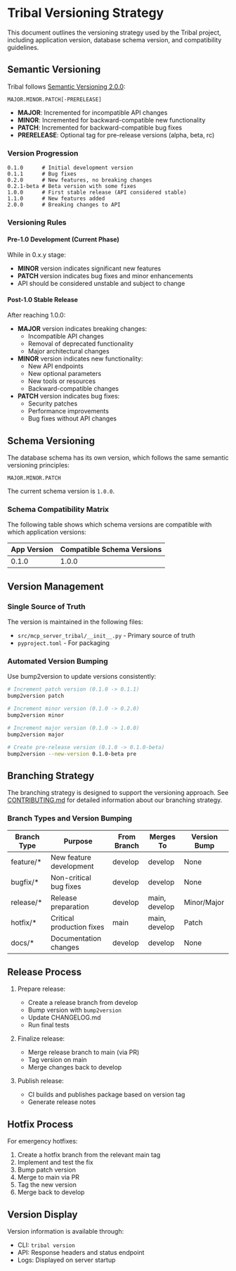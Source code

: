 # Tribal Versioning Strategy

This document outlines the versioning strategy used by the Tribal project, including application version, database schema version, and compatibility guidelines.

## Semantic Versioning

Tribal follows [Semantic Versioning 2.0.0](https://semver.org/):

```
MAJOR.MINOR.PATCH[-PRERELEASE]
```

- **MAJOR**: Incremented for incompatible API changes
- **MINOR**: Incremented for backward-compatible new functionality
- **PATCH**: Incremented for backward-compatible bug fixes
- **PRERELEASE**: Optional tag for pre-release versions (alpha, beta, rc)

### Version Progression

```
0.1.0      # Initial development version
0.1.1      # Bug fixes
0.2.0      # New features, no breaking changes
0.2.1-beta # Beta version with some fixes
1.0.0      # First stable release (API considered stable)
1.1.0      # New features added
2.0.0      # Breaking changes to API
```

### Versioning Rules

#### Pre-1.0 Development (Current Phase)

While in 0.x.y stage:
- **MINOR** version indicates significant new features
- **PATCH** version indicates bug fixes and minor enhancements
- API should be considered unstable and subject to change

#### Post-1.0 Stable Release

After reaching 1.0.0:
- **MAJOR** version indicates breaking changes:
  - Incompatible API changes
  - Removal of deprecated functionality
  - Major architectural changes
- **MINOR** version indicates new functionality:
  - New API endpoints
  - New optional parameters
  - New tools or resources
  - Backward-compatible changes
- **PATCH** version indicates bug fixes:
  - Security patches
  - Performance improvements
  - Bug fixes without API changes

## Schema Versioning

The database schema has its own version, which follows the same semantic versioning principles:

```
MAJOR.MINOR.PATCH
```

The current schema version is `1.0.0`.

### Schema Compatibility Matrix

The following table shows which schema versions are compatible with which application versions:

| App Version | Compatible Schema Versions |
|-------------|----------------------------|
| 0.1.0       | 1.0.0                     |

## Version Management

### Single Source of Truth

The version is maintained in the following files:
- `src/mcp_server_tribal/__init__.py` - Primary source of truth
- `pyproject.toml` - For packaging

### Automated Version Bumping

Use bump2version to update versions consistently:

```bash
# Increment patch version (0.1.0 -> 0.1.1)
bump2version patch

# Increment minor version (0.1.0 -> 0.2.0)
bump2version minor

# Increment major version (0.1.0 -> 1.0.0)
bump2version major

# Create pre-release version (0.1.0 -> 0.1.0-beta)
bump2version --new-version 0.1.0-beta pre
```

## Branching Strategy

The branching strategy is designed to support the versioning approach. See [CONTRIBUTING.md](CONTRIBUTING.md) for detailed information about our branching strategy.

### Branch Types and Version Bumping

| Branch Type | Purpose                   | From Branch | Merges To      | Version Bump |
|-------------|---------------------------|-------------|----------------|--------------|
| feature/*   | New feature development   | develop     | develop        | None         |
| bugfix/*    | Non-critical bug fixes    | develop     | develop        | None         |
| release/*   | Release preparation       | develop     | main, develop  | Minor/Major  |
| hotfix/*    | Critical production fixes | main        | main, develop  | Patch        |
| docs/*      | Documentation changes     | develop     | develop        | None         |

## Release Process

1. Prepare release:
   - Create a release branch from develop
   - Bump version with `bump2version`
   - Update CHANGELOG.md
   - Run final tests

2. Finalize release:
   - Merge release branch to main (via PR)
   - Tag version on main
   - Merge changes back to develop

3. Publish release:
   - CI builds and publishes package based on version tag
   - Generate release notes

## Hotfix Process

For emergency hotfixes:

1. Create a hotfix branch from the relevant main tag
2. Implement and test the fix
3. Bump patch version
4. Merge to main via PR
5. Tag the new version
6. Merge back to develop

## Version Display

Version information is available through:
- CLI: `tribal version`
- API: Response headers and status endpoint
- Logs: Displayed on server startup
